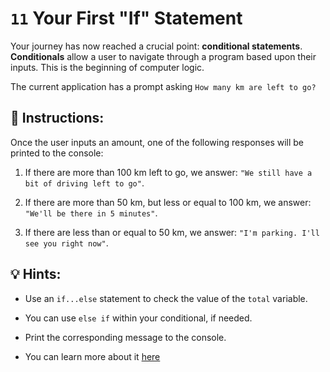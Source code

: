 # `11` Your First "If" Statement

Your journey has now reached a crucial point: **conditional statements**.  **Conditionals** allow a user to navigate through a program based upon their inputs. This is the beginning of computer logic.

The current application has a prompt asking `How many km are left to go?`

## 📝 Instructions:

Once the user inputs an amount, one of the following responses will be printed to the console:

1. If there are more than 100 km left to go, we answer: `"We still have a bit of driving left to go"`.

2. If there are more than 50 km, but less or equal to 100 km, we answer: `"We'll be there in 5 minutes"`.

3. If there are less than or equal to 50 km, we answer: `"I'm parking. I'll see you right now"`.

## 💡 Hints:

+ Use an `if...else` statement to check the value of the `total` variable.

+ You can use `else if` within your conditional, if needed.

+ Print the corresponding message to the console.

+ You can learn more about it [here](https://developer.mozilla.org/en-US/docs/Web/JavaScript/Reference/Statements/if...else)
